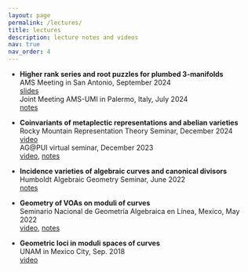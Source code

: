 ```yaml
---
layout: page
permalink: /lectures/
title: lectures
description: lecture notes and videos
nav: true
nav_order: 4
---
```


- <b>Higher rank series and root puzzles for plumbed 3-manifolds</b><br/>
  AMS Meeting in San Antonio, September 2024<br/>
  <a href='https://nicolatarasca.github.io/assets/pdf/lectures/HRLCLectureSanAntonio.pdf'>slides</a><br/>
  Joint Meeting AMS-UMI in Palermo, Italy, July 2024<br/>
  <a href='https://nicolatarasca.github.io/assets/pdf/lectures/HRLCLecturePalermo.pdf'>notes</a>

- <b>Coinvariants of metaplectic representations and abelian varieties</b><br/>
  Rocky Mountain Representation Theory Seminar, December 2024<br/>
  <a href='https://www.youtube.com/watch?v=kE_8D7YnQfY'>video</a><br/>
  AG@PUI virtual seminar, December 2023<br/>
  <a href='https://fordham.hosted.panopto.com/Panopto/Pages/Viewer.aspx?id=9fd6822d-5568-49f0-9cf8-b0cf01888a9f'>video</a>, <a href='https://nicolatarasca.github.io/assets/pdf/lectures/AVVA_AG@PUI.pdf'>notes</a>

- <b>Incidence varieties of algebraic curves and canonical divisors</b><br/>
  Humboldt Algebraic Geometry Seminar, June 2022<br/>
  <a href='https://nicolatarasca.github.io/assets/pdf/lectures/Incidence_Lecture@HU_fullnotes.pdf'>notes</a>

- <b>Geometry of VOAs on moduli of curves</b><br/>
  Seminario Nacional de Geometría Algebraica en Línea, Mexico, May 2022<br/>
  <a href='https://drive.google.com/file/d/1dsLf5sBqLyRSxavkuw4wVQFJ311-3gHI/view?usp=sharing'>video</a>, <a href='https://nicolatarasca.github.io/assets/pdf/lectures/Geometry_of_VOA_on_moduli_of_curves.pdf'>notes</a>

- <b>Geometric loci in moduli spaces of curves</b><br/>
  UNAM in Mexico City, Sep. 2018<br/>
  <a href='https://www.youtube.com/watch?v=ItQFCAI33Es'>video</a>
